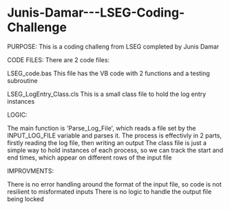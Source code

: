 # Junis-Damar---LSEG-Coding-Challenge

PURPOSE:
This is a coding challeng from LSEG completed by Junis Damar

CODE FILES:
There are 2 code files: 

  LSEG_code.bas 
  This file has the VB code with 2 functions and a testing subroutine
  
  LSEG_LogEntry_Class.cls 
  This is a small class file to hold the log entry instances

LOGIC:

  The main function is 'Parse_Log_File', which reads a file set by the INPUT_LOG_FILE variable and parses it.
  The process is effectivly in 2 parts, firstly reading the log file, then writing an output
  The class file is just a simple way to hold instances of each process, so we can track the start and end times, which appear on different rows of the input file

IMPROVMENTS:

  There is no error handling around the format of the input file, so code is not resilient to misformated inputs
  There is no logic to handle the output file being locked
